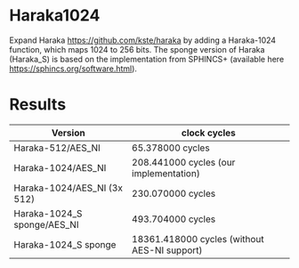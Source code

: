 # Haraka1024

Expand Haraka https://github.com/kste/haraka by adding a Haraka-1024 function, which maps 1024 to 256 bits. The sponge version of Haraka (Haraka_S) is based on the implementation from SPHINCS+ (available here https://sphincs.org/software.html).

# Results

Version                      | clock cycles
-----------------------------|---------------------
Haraka-512/AES_NI            |    65.378000 cycles
Haraka-1024/AES_NI           |   208.441000 cycles (our implementation)
Haraka-1024/AES_NI (3x 512)  |   230.070000 cycles
Haraka-1024_S sponge/AES_NI  |   493.704000 cycles
Haraka-1024_S sponge         | 18361.418000 cycles (without AES-NI support)
